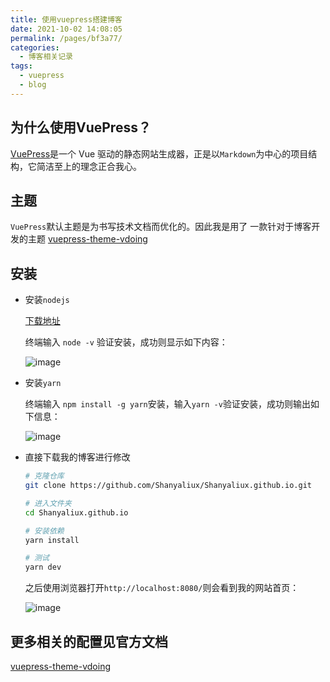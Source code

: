 ```yaml
---
title: 使用vuepress搭建博客
date: 2021-10-02 14:08:05
permalink: /pages/bf3a77/
categories:
  - 博客相关记录
tags:
  - vuepress
  - blog
---
```


## 为什么使用VuePress？

[VuePress](https://vuepress.vuejs.org/zh/)是一个 Vue 驱动的静态网站生成器，正是以`Markdown`为中心的项目结构，它简洁至上的理念正合我心。

## 主题

`VuePress`默认主题是为书写技术文档而优化的。因此我是用了 一款针对于博客开发的主题 [vuepress-theme-vdoing](https://doc.xugaoyi.com/)

## 安装

- 安装`nodejs`

  [下载地址](https://nodejs.org/zh-cn/)

  终端输入 `node -v` 验证安装，成功则显示如下内容：

  ![image](https://cdn.jsdelivr.net/gh/Shanyaliux/comment@master/vuepress/image.4f872q79jqg0.png)

- 安装`yarn`

  终端输入 `npm install -g yarn`安装，输入`yarn -v`验证安装，成功则输出如下信息：

  ![image](https://cdn.jsdelivr.net/gh/Shanyaliux/comment@master/vuepress/image.2ow79njlaeg0.png)

- 直接下载我的博客进行修改

  ```bash
  # 克隆仓库
  git clone https://github.com/Shanyaliux/Shanyaliux.github.io.git
  
  # 进入文件夹
  cd Shanyaliux.github.io
  
  # 安装依赖
  yarn install
  
  # 测试
  yarn dev
  ```

  之后使用浏览器打开`http://localhost:8080/`则会看到我的网站首页：

  ![image](https://cdn.jsdelivr.net/gh/Shanyaliux/comment@master/vuepress/image.4vebd79gxte0.png)

## 更多相关的配置见官方文档

[ vuepress-theme-vdoing](https://doc.xugaoyi.com/)


